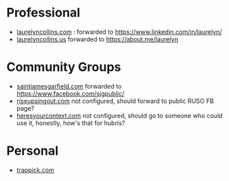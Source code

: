# Professional
- [laurelyncollins.com](https://www.laurelyncollins.com) 
: forwarded to https://www.linkedin.com/in/laurelyn/
- [laurelyncollins.us](https://www.laurelyncollins.us) forwarded to https://about.me/laurelyn

# Community Groups
- [saintjamesgarfield.com](https://www.saintjamesgarfield.com) forwarded to https://www.facebook.com/sjgpublic/
- [riseupsingout.com](https://www.riseupsingout.com) not configured, should forward to public RUSO FB page?
- [heresyourcontext.com](https://www.heresyourcontext.com) not configured, should go to someone who could use it, honestly, how's that for hubris?

# Personal
- [trappick.com](https://www.trappick.com)

